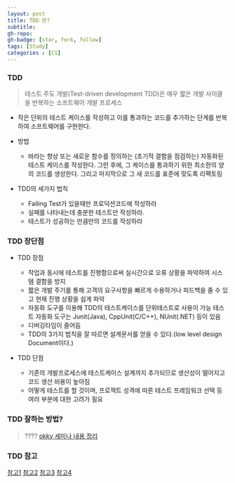 ```yaml
---
layout: post
title: TDD 란?
subtitle: 
gh-repo: 
gh-badge: [star, fork, follow]
tags: [Study]
categories : [CS]
---
```


### TDD
> 테스트 주도 개발(Test-driven development TDD)은 매우 짧은 개발 사이클을 반복하는 소프트웨어 개발 프로세스

* 작은 단위의 테스트 케이스를 작성하고 이를 통과하는 코드를 추가하는 단계를 반복하여 소프트웨어를 구현한다.

* 방법
    - 바라는 향상 또는 새로운 함수를 정의하는 (초기적 결함을 점검하는) 자동화된 테스트 케이스를 작성한다. 그런 후에, 그 케이스를 통과하기 위한 최소한의 양의 코드를 생성한다. 그리고 마지막으로 그 새 코드를 표준에 맞도록 리팩토링

* TDD의 세가지 법칙
    - Failing Test가 있을때만 프로덕션코드에 작성하라
    - 실패를 나타내는데 충분한 테스트만 작성하라.
    - 테스트가 성공하는 만큼만의 코드를 작성하라

### TDD 장단점

* TDD 장점
    -  작업과 동시에 테스트를 진행함으로써 실시간으로 오류 상황을 파악하여 시스템 결함을 방지
    -  짧은 개발 주기를 통해 고객의 요구사항을 빠르게 수용하거나 피드백을 줄 수 있고 현재 진행 상황을 쉽게 파악
    - 자동화 도구를 이용해 TDD의 테스트케이스를 단위테스트로 사용이 가능
   테스트 자동화 도구는 Junit(Java), CppUnit(C/C++), NUnit(.NET) 등이 있음
    - 디버깅타임이 줄어듬
    - TDD의 3가지 법칙을 잘 따르면 설계문서를 얻을 수 있다.(low level design Document이다.)
 
* TDD 단점
    - 기존의 개발프로세스에 테스트케이스 설계까지 추가되므로 생산성이 떨어지고 코드 생산 비용이 높아짐
    - 어떻게 테스트를 할 것이며, 프로젝트 성격에 따른 테스트 프레임워크 선택 등 여러 부분에 대한 고려가 필요



### TDD 잘하는 방법?
 > ???? 
[okky 세미나 내용 정리](https://jojoldu.tistory.com/306)




 ### TDD 참고

 [참고1](https://soulpark.wordpress.com/2012/09/12/test-driven-development/)
 [참고2](https://nesoy.github.io/articles/2017-01/TDD)
 [참고3](https://gmlwjd9405.github.io/2018/06/03/agile-tdd.html)
 [참고4](https://medium.com/@codesquad_yoda/%ED%9A%A8%EA%B3%BC%EC%A0%81%EC%9C%BC%EB%A1%9C-tdd-%EB%A6%AC%ED%8C%A9%ED%86%A0%EB%A7%81-oop%EB%A5%BC-%EC%97%B0%EC%8A%B5%ED%95%98%EB%8A%94-%EB%B0%A9%EB%B2%95%EC%9D%80-7ecc9ddb5d45)